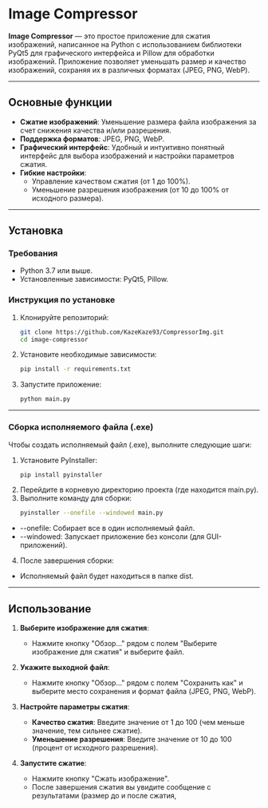 # Image Compressor

**Image Compressor** — это простое приложение для сжатия изображений, написанное на Python с использованием библиотеки PyQt5 для графического интерфейса и Pillow для обработки изображений. Приложение позволяет уменьшать размер и качество изображений, сохраняя их в различных форматах (JPEG, PNG, WebP).

---

## Основные функции

- **Сжатие изображений**: Уменьшение размера файла изображения за счет снижения качества и/или разрешения.
- **Поддержка форматов**: JPEG, PNG, WebP.
- **Графический интерфейс**: Удобный и интуитивно понятный интерфейс для выбора изображений и настройки параметров сжатия.
- **Гибкие настройки**:
  - Управление качеством сжатия (от 1 до 100%).
  - Уменьшение разрешения изображения (от 10 до 100% от исходного размера).

---

## Установка

### Требования

- Python 3.7 или выше.
- Установленные зависимости: PyQt5, Pillow.

### Инструкция по установке

1. Клонируйте репозиторий:
   ```bash
   git clone https://github.com/KazeKaze93/CompressorImg.git
   cd image-compressor
2. Установите необходимые зависимости:
   ```bash
   pip install -r requirements.txt

3. Запустите приложение:
   ```bash
   python main.py

---
### Сборка исполняемого файла (.exe)

Чтобы создать исполняемый файл (.exe), выполните следующие шаги:

1. Установите PyInstaller:
   ```bash
   pip install pyinstaller
2. Перейдите в корневую директорию проекта (где находится main.py).
3. Выполните команду для сборки:
   ```bash
   pyinstaller --onefile --windowed main.py
* --onefile: Собирает все в один исполняемый файл.
* --windowed: Запускает приложение без консоли (для GUI-приложений).
4. После завершения сборки:
* Исполняемый файл будет находиться в папке dist.
---

## Использование

1. **Выберите изображение для сжатия**:
   - Нажмите кнопку "Обзор..." рядом с полем "Выберите изображение для сжатия" и выберите файл.

2. **Укажите выходной файл**:
   - Нажмите кнопку "Обзор..." рядом с полем "Сохранить как" и выберите место сохранения и формат файла (JPEG, PNG, WebP).

3. **Настройте параметры сжатия**:
   - **Качество сжатия**: Введите значение от 1 до 100 (чем меньше значение, тем сильнее сжатие).
   - **Уменьшение разрешения**: Введите значение от 10 до 100 (процент от исходного разрешения).

4. **Запустите сжатие**:
   - Нажмите кнопку "Сжать изображение".
   - После завершения сжатия вы увидите сообщение с результатами (размер до и после сжатия,